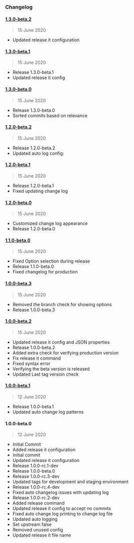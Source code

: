 ### Changelog

#### [1.3.0-beta.2](https://github.com/ravindrapalli33/release-it-testing/compare/1.3.0-beta.1...1.3.0-beta.2)

> 15 June 2020

- Updated release it configuration

#### [1.3.0-beta.1](https://github.com/ravindrapalli33/release-it-testing/compare/1.3.0-beta.0...1.3.0-beta.1)

> 15 June 2020

- Release 1.3.0-beta.1
- Updated release it config

#### [1.3.0-beta.0](https://github.com/ravindrapalli33/release-it-testing/compare/1.2.0-beta.2...1.3.0-beta.0)

> 15 June 2020

- Release 1.3.0-beta.0
- Sorted commits based on relevance

#### [1.2.0-beta.2](https://github.com/ravindrapalli33/release-it-testing/compare/1.2.0-beta.1...1.2.0-beta.2)

> 15 June 2020

- Release 1.2.0-beta.2
- Updated auto log config:

#### [1.2.0-beta.1](https://github.com/ravindrapalli33/release-it-testing/compare/1.2.0-beta.0...1.2.0-beta.1)

> 15 June 2020

- Release 1.2.0-beta.1
- Fixed updating change log

#### [1.2.0-beta.0](https://github.com/ravindrapalli33/release-it-testing/compare/1.1.0-beta.0...1.2.0-beta.0)

> 15 June 2020

- Customized change log appearance
- Release 1.2.0-beta.0

#### [1.1.0-beta.0](https://github.com/ravindrapalli33/release-it-testing/compare/1.0.0-beta.3...1.1.0-beta.0)

> 15 June 2020

- Fixed Option selection during release
- Release 1.1.0-beta.0
- Fixed changelog for production

#### [1.0.0-beta.3](https://github.com/ravindrapalli33/release-it-testing/compare/1.0.0-beta.2...1.0.0-beta.3)

> 15 June 2020

- Removed the branch check for showing options
- Release 1.0.0-beta.3

#### [1.0.0-beta.2](https://github.com/ravindrapalli33/release-it-testing/compare/1.0.0-beta.1...1.0.0-beta.2)

> 15 June 2020

- Updated release it config and JSON properties
- Release 1.0.0-beta.2
- Added extra check for verifying production version
- Fix release it command
- Fixed syntax error
- Verifying the beta version is released
- Updated Last tag version check

#### [1.0.0-beta.1](https://github.com/ravindrapalli33/release-it-testing/compare/1.0.0-beta.0...1.0.0-beta.1)

> 12 June 2020

- Release 1.0.0-beta.1
- Updated auto change log patterns

#### 1.0.0-beta.0

> 12 June 2020

- Initial Commit
- Added release it configuration
- Initial commit
- Updated release it configuration
- Release 1.0.0-rc.1-dev
- Release 1.0.0-beta.0
- Release 1.0.0-rc.3-dev
- Updated tags for development and staging environment
- Release 1.0.0-rc.4-dev
- Fixed auto changelog issues with updating log
- Release 1.0.0-rc.2-dev
- Added release command
- Updated release it config to accept no commits
- Fixed auto change log printing to change log file
- Updated auto logging
- Set upstream false
- Removed unused config
- Updated release it file name
